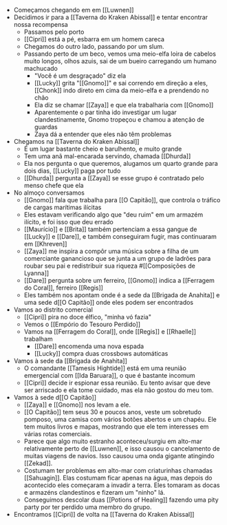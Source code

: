 - Começamos chegando em em [[Luwnen]]
- Decidimos ir para a [[Taverna do Kraken Abissal]] e tentar encontrar nossa recompensa
	- Passamos pelo porto
	- [[Cipri]] está a pé, esbarra em um homem careca
	- Chegamos do outro lado, passando por um slum.
	- Passando perto de um beco, vemos uma meio-elfa loira de cabelos muito longos, olhos azuis, sai de um bueiro carregando um humano machucado
		- "Você é um desgraçado" diz ela
		- [[Lucky]] grita "[[Gnomo]]" e sai correndo em direção a eles, [[Chonk]] indo direto em cima da meio-elfa e a prendendo no chão
		- Ela diz se chamar [[Zaya]] e que ela trabalharia com [[Gnomo]]
		- Aparentemente o par tinha ido investigar um lugar clandestinamente, Gnomo tropeçou e chamou a atenção de guardas
		- Zaya dá a entender que eles não têm problemas
- Chegamos na [[Taverna do Kraken Abissal]]
	- É um lugar bastante cheio e barulhento, e muito grande
	- Tem uma anã mal-encarada servindo, chamada [[Dhurda]]
	- Ela nos pergunta o que queremos, alugamos um quarto grande para dois dias, [[Lucky]] paga por tudo
	- [[Dhurda]] pergunta a [[Zaya]] se esse grupo é contratado pelo menso chefe que ela
- No almoço conversamos
	- [[Gnomo]] fala que trabalha para [[O Capitão]], que controla o tráfico de cargas marítimas ilícitas
	- Eles estavam verificando algo que "deu ruim" em um armazém ilícito, e foi isso que deu errado
	- [[Maurício]] e [[Brita]] também pertenciam a essa gangue de [[Lucky]] e [[Dare]], e também conseguiram fugir, mas continuaram em [[Khreven]]
	- [[Zaya]] me inspira a compôr uma música sobre a filha de um comerciante ganancioso que se junta a um grupo de ladrões para roubar seu pai e redistribuir sua riqueza #[[Composições de Lyanna]]
	- [[Dare]] pergunta sobre um ferreiro, [[Gnomo]] indica a [[Ferragem do Coral]], ferreiro [[Regis]]
	- Eles também nos apontam onde é a sede da [[Brigada de Anahita]] e uma sede d[[O Capitão]] onde eles podem ser encontrados
- Vamos ao distrito comercial
	- [[Cipri]] pira no doce élfico, "minha vó fazia"
	- Vemos o [[Empório do Tesouro Perdido]]
	- Vamos na [[Ferragem do Coral]], onde [[Regis]] e [[Rhaelle]] trabalham
		- [[Dare]] encomenda uma nova espada
		- [[Lucky]] compra duas crossbows automáticas
- Vamos à sede da [[Brigada de Anahita]]
	- O comandante [[Tamesis Hightide]] está em uma reunião emergencial com [[Ida Baruara]], o que é bastante incomum
	- [[Cipri]] decide ir espionar essa reunião. Eu tento avisar que deve ser arriscado e ela tome cuidado, mas ela não gostou do meu tom.
- Vamos à sede d[[O Capitão]]
	- [[Zaya]] e [[Gnomo]] nos levam a ele.
	- [[O Capitão]] tem seus 30 e poucos anos, veste um sobretudo pomposo, uma camisa com vários botões abertos e um chapéu. Ele tem muitos livros e mapas, mostrando que ele tem interesses em várias rotas comerciais.
	- Parece que algo muito estranho aconteceu/surgiu em alto-mar relativamente perto de [[Luwnen]], e isso causou o cancelamento de muitas viagens de navios. Isso causou uma onda gigante atingindo [[Zekad]].
	- Costumam ter problemas em alto-mar com criaturinhas chamadas [[Sahuagin]]. Elas costumam ficar apenas na água, mas depois do acontecido eles começaram a invadir a terra. Eles tomaram as docas e armazéns clandestinos e fizeram um "ninho" lá.
	- Conseguimos descolar duas [[Potions of Healing]] fazendo uma pity party por ter perdido uma membro do grupo.
- Encontramos [[Cipri]] de volta na [[Taverna do Kraken Abissal]]